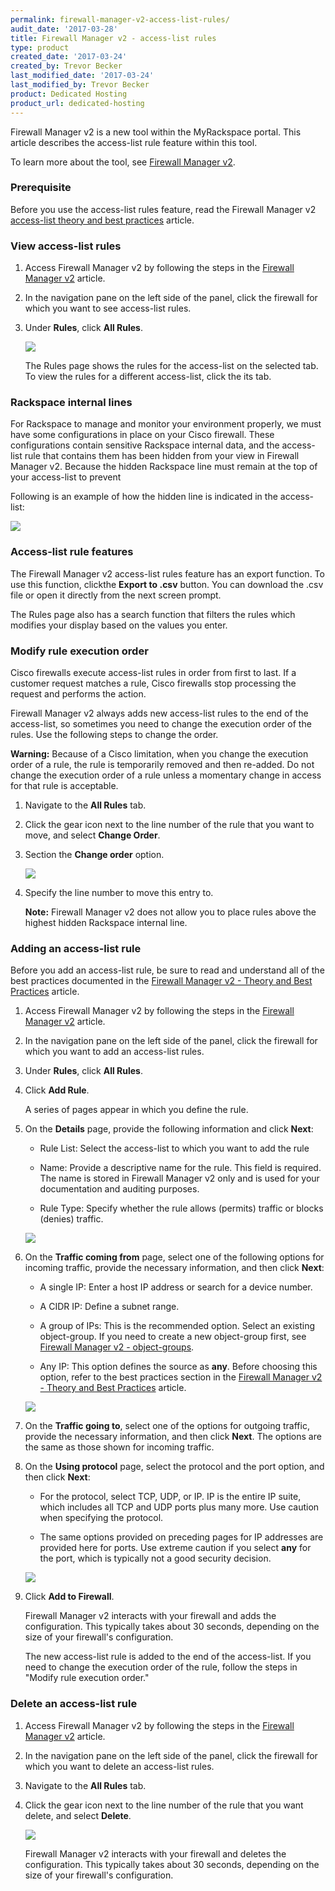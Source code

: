 ```yaml
---
permalink: firewall-manager-v2-access-list-rules/
audit_date: '2017-03-28'
title: Firewall Manager v2 - access-list rules
type: product
created_date: '2017-03-24'
created_by: Trevor Becker
last_modified_date: '2017-03-24'
last_modified_by: Trevor Becker
product: Dedicated Hosting
product_url: dedicated-hosting
---
```


Firewall Manager v2 is a new tool within the MyRackspace portal. This article describes the access-list rule feature within this tool.

To learn more about the tool, see [Firewall Manager v2](https://support.rackspace.com/how-to/firewall-manager-v2).

### Prerequisite

Before you use the access-list rules feature, read the Firewall Manager v2 [access-list theory and best practices](https://support.rackspace.com/how-to/firewall-manager-v2-access-list-theory-and-best-practices) article.

### View access-list rules

1. Access Firewall Manager v2 by following the steps in the [Firewall Manager v2](https://support.rackspace.com/how-to/firewall-manager-v2) article.

2. In the navigation pane on the left side of the panel, click the firewall for which you want to see access-list rules.

3. Under **Rules**, click **All Rules**.

    <img src="{% asset_path dedicated-hosting/firewall-manager-v2-access-list-rules/image-rules.png %}" />

   The Rules page shows the rules for the access-list on the selected tab. To view the rules for a different access-list, click the its tab.

### Rackspace internal lines

For Rackspace to manage and monitor your environment properly, we must have some configurations in place on your Cisco firewall. These configurations contain sensitive Rackspace internal data, and the access-list rule that contains them has been hidden from your view in Firewall Manager v2. Because the hidden Rackspace line must remain at the top of your access-list to prevent

Following is an example of how the hidden line is indicated in the access-list:

<img src="{% asset_path dedicated-hosting/firewall-manager-v2-access-list-rules/image-redacted-line.png %}" />

### Access-list rule features

The Firewall Manager v2 access-list rules feature has an export function. To use this function, clickthe **Export to .csv** button. You can download the .csv file or open it directly from the next screen prompt.

The Rules page also has a search function that filters the rules which modifies your display based on the values you enter.

### Modify rule execution order

Cisco firewalls execute access-list rules in order from first to last. If a customer request matches a rule, Cisco firewalls stop processing the request and performs the action.

Firewall Manager v2 always adds new access-list rules to the end of the access-list, so sometimes you need to change the execution order of the rules. Use the following steps to change the order.

**Warning:** Because of a Cisco limitation, when you change the execution order of a rule, the rule is temporarily removed and then re-added. Do not change the execution order of a rule unless a momentary change in access for that rule is acceptable.

1. Navigate to the **All Rules** tab.

2. Click the gear icon next to the line number of the rule that you want to move, and select **Change Order**.

3. Section the **Change order** option.

    <img src="{% asset_path dedicated-hosting/firewall-manager-v2-access-list-rules/image-line-number.png %}" />

4. Specify the line number to move this entry to.

   **Note:** Firewall Manager v2 does not allow you to place rules above the highest hidden Rackspace internal line.


### Adding an access-list rule

Before you add an access-list rule, be sure to read and understand all of the best practices documented in the  [Firewall Manager v2 - Theory and Best Practices](https://support.rackspace.com/how-to/firewall-manager-v2-access-list-theory-and-best-practices) article.

1. Access Firewall Manager v2 by following the steps in the [Firewall Manager v2](https://support.rackspace.com/how-to/firewall-manager-v2) article.

2. In the navigation pane on the left side of the panel, click the firewall for which you want to add an access-list rules.

3. Under **Rules**, click **All Rules**.

4. Click **Add Rule**.

   A series of pages appear in which you define the rule.

5. On the **Details** page, provide the following information and click **Next**:

   - Rule List: Select the access-list to which you want to add the rule

   - Name: Provide a descriptive name for the rule. This field is required. The name is stored in Firewall Manager v2 only and is used for your documentation and auditing purposes.

   - Rule Type: Specify whether the rule allows (permits) traffic or blocks (denies) traffic.

    <img src="{% asset_path dedicated-hosting/firewall-manager-v2-access-list-rules/image-details.png %}" />

6. On the **Traffic coming from** page, select one of the following options for incoming traffic, provide the necessary information, and then click **Next**:

      - A single IP: Enter a host IP address or search for a device number.

      - A CIDR IP: Define a subnet range.

      - A group of IPs: This is the recommended option. Select an existing object-group. If you need to create a new object-group first, see [Firewall Manager v2 - object-groups](https://support.rackspace.com/how-to/firewall-manager-v2-object-groups).

      - Any IP: This option defines the source as **any**. Before choosing this option, refer to the best practices section in the [Firewall Manager v2 - Theory and Best Practices](https://support.rackspace.com/how-to/firewall-manager-v2-access-list-theory-and-best-practices) article.

      <img src="{% asset_path dedicated-hosting/firewall-manager-v2-access-list-rules/image-traffic-coming-from.png %}" />

7. On the **Traffic going to**, select one of the options for outgoing traffic, provide the necessary information, and then click **Next**. The options are the same as those shown for incoming traffic.

8. On the **Using protocol** page, select the protocol and the port option, and then click **Next**:

   - For the protocol, select TCP, UDP, or IP. IP is the entire IP suite, which includes all TCP and UDP ports plus many more. Use caution when specifying the protocol.

   -  The same options provided on preceding pages for IP addresses are provided here for ports. Use extreme caution if you select **any** for the port, which is typically not a good security decision.     

    <img src="{% asset_path dedicated-hosting/firewall-manager-v2-access-list-rules/image-using-protocol.png %}" />

9. Click **Add to Firewall**.

    Firewall Manager v2 interacts with your firewall and adds the configuration. This typically takes about 30 seconds, depending on the size of your firewall's configuration.

    The new access-list rule is added to the end of the access-list. If you need to change the execution order of the rule, follow the steps in "Modify rule execution order."

### Delete an access-list rule

1. Access Firewall Manager v2 by following the steps in the [Firewall Manager v2](https://support.rackspace.com/how-to/firewall-manager-v2) article.

2. In the navigation pane on the left side of the panel, click the firewall for which you want to delete an access-list rules.

3. Navigate to the **All Rules** tab.

4. Click the gear icon next to the line number of the rule that you want delete, and select **Delete**.

    <img src="{% asset_path dedicated-hosting/firewall-manager-v2-access-list-rules/image-delete.png %}" />

    Firewall Manager v2 interacts with your firewall and deletes the configuration. This typically takes about 30 seconds, depending on the size of your firewall's configuration.

